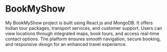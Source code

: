 # BookMyShow
My BookMyShow project is built using React.js and MongoDB. It offers Indian tour packages, transport services, and customer support. Users can view locations through integrated maps, book tours, and access real-time contact options. The platform ensures smooth navigation, secure booking, and responsive design for an enhanced travel experience.
